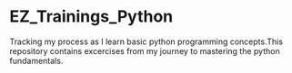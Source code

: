 # EZ_Trainings_Python
Tracking my process as I learn basic python programming concepts.This repository contains excercises from my journey to mastering the python fundamentals.

